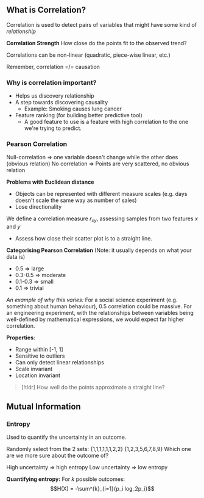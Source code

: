 

## What is Correlation?
Correlation is used to detect pairs of variables that might have some kind of *relationship*


**Correlation Strength**
How close do the points fit to the observed trend?

Correlations can be non-linear (quadratic, piece-wise linear, etc.)

Remember, correlation =/= causation


### Why is correlation important?
- Helps us discovery relationship
- A step towards discovering causality
	- Example: Smoking causes lung cancer
- Feature ranking (for building better predictive tool)
	- A good feature to use is a feature with high correlation to the one we're trying to predict.


### Pearson Correlation
Null-correlation => one variable doesn't change while the other does (obvious relation)
No correlation => Points are very scattered, no obvious relation


**Problems with Euclidean distance**
- Objects can be represented with different measure scales (e.g. days doesn't scale the same way as number of sales)
- Lose directionality


We define a correlation measure $r_{xy}$, assessing samples from two features $x$ and $y$
- Assess how close their scatter plot is to a straight line.

**Categorising Pearson Correlation**
(Note: it usually depends on what your data is)
- 0.5 => large
- 0.3-0.5 => moderate
- 0.1-0.3 => small
- 0.1 => trivial

*An example of why this varies:*
For a social science experiment (e.g. something about human behaviour), 0.5 correlation could be massive.
For an engineering experiment, with the relationships between variables being well-defined by mathematical expressions, we would expect far higher correlation.


**Properties**:
- Range within \[-1, 1\]
- Sensitive to outliers
- Can only detect linear relationships
- Scale invariant
- Location invariant

>[!tldr]
How well do the points approximate a straight line?


## Mutual Information


### Entropy
Used to quantify the uncertainty in an outcome.

Randomly select from the 2 sets:
{1,1,1,1,1,1,2,2}
{1,2,3,5,6,7,8,9}
Which one are we more sure about the outcome of?

High uncertainty => high entropy
Low uncertainty => low entropy

**Quantifying entropy:**
For $k$ possible outcomes:
$$H(X) = -\sum^{k}_{i=1}{p_i log_2p_i}$$


